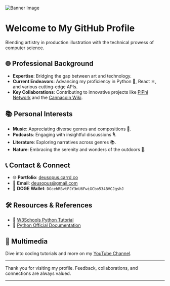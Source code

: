 ![Banner Image](URL_OF_YOUR_IMAGE)

# Welcome to My GitHub Profile

Blending artistry in production illustration with the technical prowess of computer science.

## 🌐 Professional Background

- **Expertise**: Bridging the gap between art and technology.
- **Current Endeavors**: Advancing my proficiency in Python 🐍, React ⚛️, and various cutting-edge APIs.
- **Key Collaborations**: Contributing to innovative projects like [PiPhi Network](https://piphi.network) and the [Cannacoin Wiki](https://wiki.cannacoin.org).

## 📚 Personal Interests

- **Music**: Appreciating diverse genres and compositions 🎵.
- **Podcasts**: Engaging with insightful discussions 🎙️.
- **Literature**: Exploring narratives across genres 📚.
- **Nature**: Embracing the serenity and wonders of the outdoors 🌳.

## 📞 Contact & Connect

- 🌐 **Portfolio**: [deusopus.carrd.co](https://deusopus.carrd.co)
- 📧 **Email**: [deusopus@gmail.com](mailto:deusopus@gmail.com)
- 🐶 **DOGE Wallet**: `DGcehRBvtPJY3nU6FwiGCbo534BVCJgshJ`

## 🛠 Resources & References

- 📘 [W3Schools Python Tutorial](https://www.w3schools.com/python/default.asp)
- 📗 [Python Official Documentation](https://docs.python.org/3/)

## 🎥 Multimedia

Dive into coding tutorials and more on my [YouTube Channel](https://www.youtube.com/channel/UCT07DW6mr6LMqidFVxdblKw).

---

Thank you for visiting my profile. Feedback, collaborations, and connections are always valued.

---

<!---
grasshaussoftware/grasshaussoftware is a unique repository because its `README.md` appears on your GitHub profile. Preview your changes anytime.
--->
